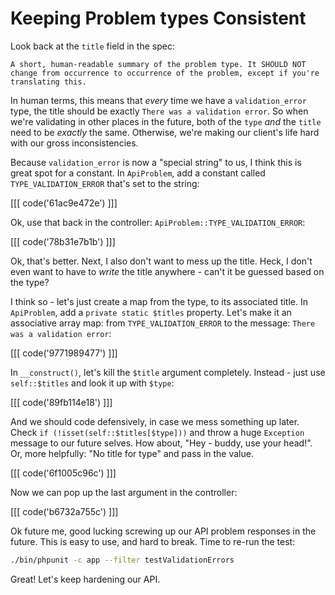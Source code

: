 # Keeping Problem types Consistent

Look back at the `title` field in the spec:

    A short, human-readable summary of the problem type. It SHOULD NOT
    change from occurrence to occurrence of the problem, except if you're
    translating this.

In human terms, this means that *every* time we have a `validation_error` type,
the title should be exactly `There was a validation error`. So when we're validating
in other places in the future, both of the `type` *and* the `title` need to be
*exactly* the same. Otherwise, we're making our client's life hard with our gross
inconsistencies.

Because `validation_error` is now a "special string" to us, I think this is great
spot for a constant. In `ApiProblem`, add a constant called `TYPE_VALIDATION_ERROR`
that's set to the string:

[[[ code('61ac9e472e') ]]]

Ok, use that back in the controller: `ApiProblem::TYPE_VALIDATION_ERROR`:

[[[ code('78b31e7b1b') ]]]

Ok, that's better. Next, I also don't want to mess up the title. Heck, I don't even
want to have to *write* the title anywhere - can't it be guessed based on the type?

I think so - let's just create a map from the type, to its associated title. In
`ApiProblem`, add a `private static $titles` property. Let's make it an associative
array map: from `TYPE_VALIDATION_ERROR` to the message: `There was a validation error`:

[[[ code('9771989477') ]]]

In `__construct()`, let's kill the `$title` argument completely. Instead - just use
`self::$titles` and look it up with `$type`:

[[[ code('89fb114e18') ]]]

And we should code defensively, in case we mess something up later. Check
`if (!isset(self::$titles[$type]))` and throw a huge `Exception` message to our future
selves. How about, "Hey - buddy, use your head!". Or, more helpfully:
"No title for type" and pass in the value.

[[[ code('6f1005c96c') ]]]

Now we can pop up the last argument in the controller:

[[[ code('b6732a755c') ]]]

Ok future me, good lucking screwing up our API problem responses in the future. This
is easy to use, and hard to break. Time to re-run the test:

```bash
./bin/phpunit -c app --filter testValidationErrors
```

Great! Let's keep hardening our API.
